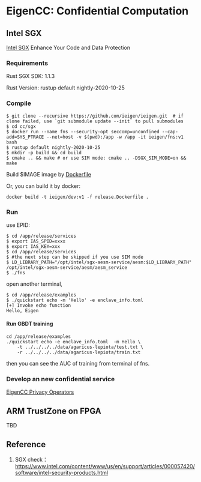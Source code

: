 # EigenCC: Confidential Computation

## Intel SGX

[Intel SGX](https://software.intel.com/content/www/us/en/develop/topics/software-guard-extensions.html) Enhance Your Code and Data Protection

### Requirements

Rust SGX SDK: 1.1.3

Rust Version: rustup default nightly-2020-10-25

### Compile

```
$ git clone --recursive https://github.com/ieigen/ieigen.git  # if clone failed, use `git submodule update --init` to pull submodules
$ cd cc/sgx
$ docker run --name fns --security-opt seccomp=unconfined --cap-add=SYS_PTRACE --net=host -v $(pwd):/app -w /app -it ieigen/fns:v1 bash
$ rustup default nightly-2020-10-25
$ mkdir -p build && cd build
$ cmake .. && make # or use SIM mode: cmake .. -DSGX_SIM_MODE=on && make
```

Build $IMAGE image by [Dockerfile](https://github.com/ieigen/ieigen/blob/main/cc/sgx/dcap/Dockerfile)

Or, you can build it by docker:
```
docker build -t ieigen/dev:v1 -f release.Dockerfile .
```

### Run

use EPID:

```
$ cd /app/release/services
$ export IAS_SPID=xxxx
$ export IAS_KEY=xxx
$ cd /app/release/services
$ #the next step can be skipped if you use SIM mode
$ LD_LIBRARY_PATH="/opt/intel/sgx-aesm-service/aesm:$LD_LIBRARY_PATH" /opt/intel/sgx-aesm-service/aesm/aesm_service
$ ./fns
```

open another terminal,

```
$ cd /app/release/examples
$ ./quickstart echo -m 'Hello' -e enclave_info.toml
[+] Invoke echo function
Hello, Eigen
```

#### Run GBDT training

```
cd /app/release/examples
./quickstart echo -e enclave_info.toml  -m Hello \
    -t ../../../../data/agaricus-lepiota/test.txt \
    -r ../../../../data/agaricus-lepiota/train.txt
```

then you can see the AUC of training from terminal of fns.

### Develop an new confidential service

[EigenCC Privacy Operators](https://github.com/ieigen/ieigen/blob/main/docs/operators.md)

## ARM TrustZone on FPGA

TBD

## Reference

1. SGX check： https://www.intel.com/content/www/us/en/support/articles/000057420/software/intel-security-products.html
